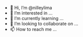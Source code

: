 - 👋 Hi, I’m @nilleylima
- 👀 I’m interested in ...
- 🌱 I’m currently learning ...
- 💞️ I’m looking to collaborate on ...
- 📫 How to reach me ...

<!---
nilleylima/nilleylima is a ✨ special ✨ repository because its `README.md` (this file) appears on your GitHub profile.
You can click the Preview link to take a look at your changes.
--->
